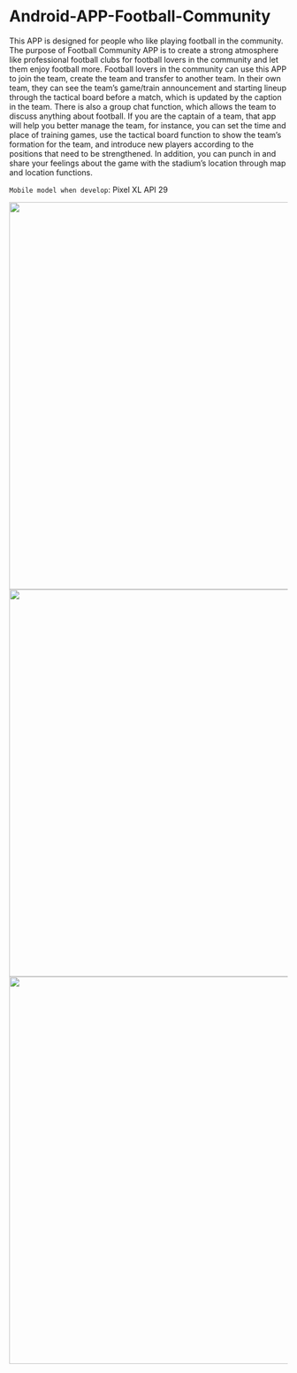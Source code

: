 # Android-APP-Football-Community
This APP is designed for people who like playing football in the community. The purpose of Football Community APP is to create a strong atmosphere like professional football clubs for football lovers in the community and let them enjoy football more. Football lovers in the community can use this APP to join the team, create the team and transfer to another team. In their own team, they can see the team’s game/train announcement and starting lineup through the tactical board before a match, which is updated by the caption in the team. There is also a group chat function, which allows the team to discuss anything about football. If you are the captain of a team, that app will help you better manage the team, for instance, you can set the time and place of training games, use the tactical board function to show the team’s formation for the team, and introduce new players according to the positions that need to be strengthened. In addition, you can punch in and share your feelings about the game with the stadium’s location through map and location functions.

`Mobile model when develop`: Pixel XL API 29



<div align=center><img src="https://github.com/WangHewei16/Football-Community-Android-APP
/images/Functions digrams.png?raw=true" width="700"/></div>

<div align=center><img src="https://github.com/WangHewei16/Football-Community-Android-APP
/images/Interfaces display.png?raw=true" width="700"/></div>

<div align=center><img src="https://github.com/WangHewei16/Football-Community-Android-APP
/images/Tactical&drawing board display.png?raw=true" width="700"/></div>
